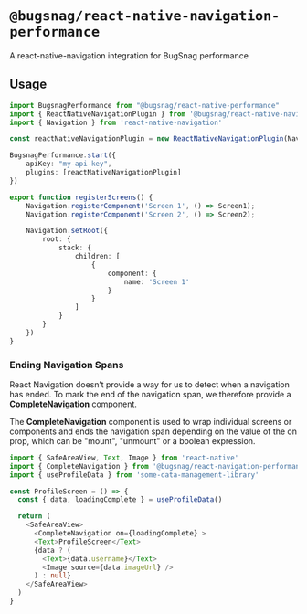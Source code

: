 # `@bugsnag/react-native-navigation-performance`

A react-native-navigation integration for BugSnag performance

## Usage

```typescript
import BugsnagPerformance from "@bugsnag/react-native-performance"
import { ReactNativeNavigationPlugin } from '@bugsnag/react-native-navigation-performance'
import { Navigation } from 'react-native-navigation'

const reactNativeNavigationPlugin = new ReactNativeNavigationPlugin(Navigation)

BugsnagPerformance.start({
    apiKey: "my-api-key",
    plugins: [reactNativeNavigationPlugin]
})

export function registerScreens() {
    Navigation.registerComponent('Screen 1', () => Screen1);
    Navigation.registerComponent('Screen 2', () => Screen2);

    Navigation.setRoot({
        root: {
            stack: {
                children: [
                    {
                        component: {
                            name: 'Screen 1'
                        }
                    }
                ]
            }
        }
    })
}
```

### Ending Navigation Spans

React Navigation doesn’t provide a way for us to detect when a navigation has ended. To mark the end of the navigation span, we therefore provide a **CompleteNavigation** component.

The **CompleteNavigation** component is used to wrap individual screens or components and ends the navigation span depending on the value of the on prop, which can be "mount", "unmount" or a boolean expression.

```typescript
import { SafeAreaView, Text, Image } from 'react-native'
import { CompleteNavigation } from '@bugsnag/react-navigation-performance'
import { useProfileData } from 'some-data-management-library'

const ProfileScreen = () => {
  const { data, loadingComplete } = useProfileData()

  return (
    <SafeAreaView>
      <CompleteNavigation on={loadingComplete} >
      <Text>ProfileScreen</Text>
      {data ? (
        <Text>{data.username}</Text>
        <Image source={data.imageUrl} />
      ) : null}
    </SafeAreaView>
  )
}
```
